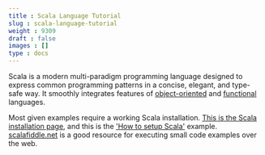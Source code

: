 ```yaml
---
title : Scala Language Tutorial
slug : scala-language-tutorial
weight : 9309
draft : false
images : []
type : docs
---
```


Scala is a modern multi-paradigm programming language designed to express common programming patterns in a concise, elegant, and type-safe way. It smoothly integrates features of [object-oriented][1] and [functional][2] languages.

Most given examples require a working Scala installation. [This is the Scala installation page][3], and this is the ['How to setup Scala'][4] example.
[scalafiddle.net][5] is a good resource for executing small code examples over the web.


  [1]: http://www.webopedia.com/TERM/O/object_oriented_programming_OOP.html
  [2]: https://stackoverflow.com/questions/36504/why-functional-languages
  [3]: http://www.scala-lang.org/download/install.html
  [4]: https://www.wikiod.com/scala/setting-up-scala
  [5]: http://scalafiddle.net

